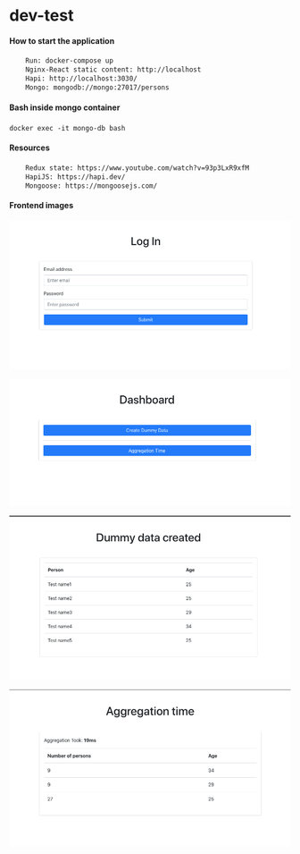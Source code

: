 # dev-test

#### How to start the application

```
    Run: docker-compose up
    Nginx-React static content: http://localhost
    Hapi: http://localhost:3030/
    Mongo: mongodb://mongo:27017/persons
```

#### Bash inside mongo container

`docker exec -it mongo-db bash`

#### Resources
```
    Redux state: https://www.youtube.com/watch?v=93p3LxR9xfM
    HapiJS: https://hapi.dev/
    Mongoose: https://mongoosejs.com/
```

#### Frontend images

![alt text](https://github.com/iulianbeleiu/dev-test/blob/main/fe-images/login.png?raw=true)


![alt text](https://github.com/iulianbeleiu/dev-test/blob/main/fe-images/dashboard.png?raw=true)


![alt text](https://github.com/iulianbeleiu/dev-test/blob/main/fe-images/dummy.png?raw=true)


![alt text](https://github.com/iulianbeleiu/dev-test/blob/main/fe-images/aggregation.png?raw=true)
